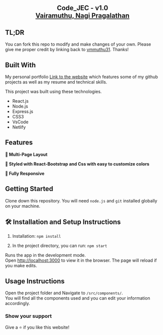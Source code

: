 <h2 align="center">
  Code_JEC - v1.0<br/>
  <a href="" target="_blank">Vairamuthu, Nagi Pragalathan</a>
</h2>



## TL;DR

You can fork this repo to modify and make changes of your own. Please give me proper credit by linking back to [vmmuthu31](https://github.com/vmmuthu31/Coding-Club). Thanks!

## Built With

My personal portfolio <a href="https://code-jec.netlify.app/" target="_blank">Link to the website</a> which features some of my github projects as well as my resume and technical skills.<br/>

This project was built using these technologies.

- React.js
- Node.js
- Express.js
- CSS3
- VsCode
- Netlify

## Features

**📖 Multi-Page Layout**

**🎨 Styled with React-Bootstrap and Css with easy to customize colors**

**📱 Fully Responsive**

## Getting Started

Clone down this repository. You will need `node.js` and `git` installed globally on your machine.

## 🛠 Installation and Setup Instructions

1. Installation: `npm install`

2. In the project directory, you can run: `npm start`

Runs the app in the development mode.\
Open [http://localhost:3000](http://localhost:3000) to view it in the browser.
The page will reload if you make edits.

## Usage Instructions

Open the project folder and Navigate to `/src/components/`. <br/>
You will find all the components used and you can edit your information accordingly.

### Show your support

Give a ⭐ if you like this website!
